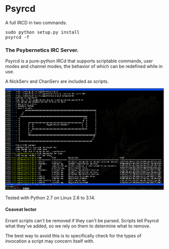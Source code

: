 # Psyrcd

A full IRCD in two commands:
<pre>
sudo python setup.py install
psyrcd -f
</pre>
### The Psybernetics IRC Server.

Psyrcd is a pure-python IRCd that supports scriptable commands, user modes and
channel modes, the behavior of which can be redefined while in use.

A NickServ and ChanServ are included as scripts.

![Alt text](doc/psyrcd.png?raw=true "OK now throw NLTK in the mix")

Tested with Python 2.7 on Linux 2.6 to 3.14.

#### Ceaveat lector

Errant scripts can't be removed if they can't be parsed. Scripts tell Psyrcd
what they've added, so we rely on them to determine what to remove.

The best way to avoid this is to specifically check for the types of
invocation a script may concern itself with.
